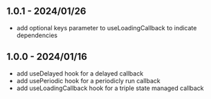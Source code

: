 ## 1.0.1 - 2024/01/26

- add optional keys parameter to useLoadingCallback to indicate dependencies

## 1.0.0 - 2024/01/16

- add useDelayed hook for a delayed callback
- add usePeriodic hook for a periodicly run callback
- add useLoadingCallback hook for a triple state managed callback
